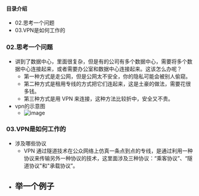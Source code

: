 #### 目录介绍
- 02.思考一个问题
- 03.VPN是如何工作的






### 02.思考一个问题
- 讲到了数据中心，里面很复杂，但是有的公司有多个数据中心，需要将多个数据中心连接起来，或者需要办公室和数据中心连接起来。这该怎么办呢？
    - 第一种方式是走公网，但是公网太不安全，你的隐私可能会被别人偷窥。
    - 第二种方式是租用专线的方式把它们连起来，这是土豪的做法，需要花很多钱。
    - 第三种方式是用 VPN 来连接，这种方法比较折中，安全又不贵。
- vpn的示意图
    - ![image](https://img-blog.csdnimg.cn/20200215105837879.png)



### 03.VPN是如何工作的
- 涉及哪些协议
    - VPN 通过隧道技术在公众网络上仿真一条点到点的专线，是通过利用一种协议来传输另外一种协议的技术，这里面涉及三种协议：“乘客协议”、“隧道协议"和"承载协议”。
- 举一个例子
    - 
















